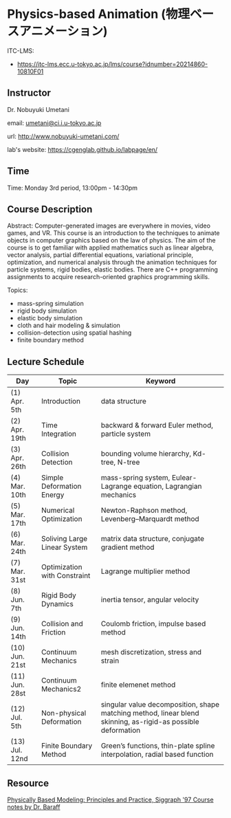 # Physics-based Animation (物理ベースアニメーション)

ITC-LMS: 
- https://itc-lms.ecc.u-tokyo.ac.jp/lms/course?idnumber=20214860-10810F01



## Instructor

Dr. Nobuyuki Umetani 

email: umetani@ci.i.u-tokyo.ac.jp

url: http://www.nobuyuki-umetani.com/

lab's website: https://cgenglab.github.io/labpage/en/

## Time

Time: Monday 3rd period, 13:00pm - 14:30pm

## Course Description

Abstract: Computer-generated images are everywhere in movies, video games, and VR. This course is an introduction to the techniques to animate objects in computer graphics based on the law of physics. The aim of the course is to get familiar with applied mathematics such as linear algebra, vector analysis, partial differential equations, variational principle, optimization, and numerical analysis through the animation techniques for particle systems, rigid bodies, elastic bodies. There are C++ programming assignments to acquire research-oriented graphics programming skills. 

Topics:
- mass-spring simulation
- rigid body simulation
- elastic body simulation
- cloth and hair modeling & simulation
- collision-detection using spatial hashing
- finite boundary method


## Lecture Schedule

| Day | Topic | Keyword | 
| ----|-------| -------- | 
| (1) Apr. 5th  | Introduction | data structure |
| (2) Apr. 19th | Time Integration | backward & forward Euler method, particle system |
| (3) Apr. 26th | Collision Detection | bounding volume hierarchy, Kd-tree, N-tree |
| (4) Mar. 10th | Simple Deformation Energy | mass-spring system, Eulear-Lagrange equation, Lagrangian mechanics |
| (5) Mar. 17th | Numerical Optimization | Newton-Raphson method, Levenberg–Marquardt method |
| (6) Mar. 24th | Soliving Large Linear System | matrix data structure, conjugate gradient method |
| (7) Mar. 31st | Optimization with Constraint | Lagrange multiplier method |
| (8) Jun. 7th  | Rigid Body Dynamics | inertia tensor, angular velocity |
| (9) Jun. 14th | Collision and Friction | Coulomb friction, impulse based method |
| (10) Jun. 21st | Continuum Mechanics | mesh discretization, stress and strain |
| (11) Jun. 28st | Continuum Mechanics2 | finite elemenet method |
| (12) Jul. 5th  | Non-physical Deformation | singular value decomposition, shape matching method, linear blend skinning, as-rigid-as possible deformation |
| (13) Jul. 12nd | Finite Boundary Method | Green’s functions, thin-plate spline interpolation, radial based function |

## Resource 

[Physically Based Modeling: Principles and Practice, Siggraph '97 Course notes by Dr. Baraff](http://www.cs.cmu.edu/~baraff/sigcourse/index.html)

